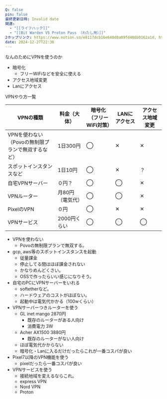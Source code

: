 ```yaml
---
Q: false
pin: false
最終更新日時: Invalid date
関連:
  - "[[ライフハック]]"
  - "[[Bit Warden VS Proton Pass （わたし用）]]"
2ホップリンク: https://www.notion.so/e8117dcb16e640d0a09fd408b0162a1d, https://www.notion.so/f3dc85f976e640ceaf469d105f4bc988,https://www.notion.so/2ba1d26460be47078aa9cba9859491b6, https://www.notion.so/4ad2a2971a43421685e7e52d18c3f6dc, https://www.notion.so/e8117dcb16e640d0a09fd408b0162a1d
date: 2024-12-27T22:36
---
```

  

なんのためにVPNを使うのか

- 暗号化
    - フリーWiFiなどを安全に使える
- アクセス地域変更
- Lanにアクセス

  

VPNやり方一覧

|VPNの種類|料金（大体）|暗号化  <br>（フリーWiFi対策）|LANにアクセス|アクセス地域変更|
|---|---|---|---|---|
|VPNを使わない  <br>（Povoの無制限プランで無双するなど）|1日300円|◯|✕|✕|
|スポットインスタンスなど|1日10円|◯|✕|？|
|自宅VPNサーバー|０円？|◯|◯|✕|
|VPNルーター|月80円（電気代）|◯|◯|✕|
|PixelのVPN|０円|◯|✕|✕|
|VPNサービス|2000円くらい|◯|◯|◯|

  

- VPNを使わない
    - Povoの無制限プランで無双する。
- gcp, aws等のスポットインスタンスを起動
    - 従量課金
    - 停止してる間はほぼ課金されない
    - かなりめんどくさい。
    - OSSで作ったらいい感じになりそう。
- 自宅のPCにVPNサーバーをいれる
    - softetherなど。
    - ハードウェアのコストがほぼない。
    - 起動中は電気代かかる（100wくらい）
- VPNサーバーつきルーターを使う
    - GL inet mango 2870円
        - 既存のルーターがある人向け
        - 消費電力 3W
    - Acher AX1500 3880円
        - 既存のルーターがない人向け
    - ほぼ電気代かからない
    - 暗号化・Lanに入るだけだったらこれが一番コスパが良い
- Pixel7以降のVPN機能を使う
    - pixelだったら一番コスパが良い
- VPNサービスを使う
    - 接続地域を変えるならこれ。
    - express VPN
    - Nord VPN
    - Proton